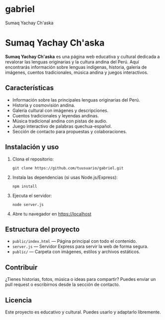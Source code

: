 # gabriel
Sumaq Yachay Ch'aska
# Sumaq Yachay Ch'aska

**Sumaq Yachay Ch'aska** es una página web educativa y cultural dedicada a revalorar las lenguas originarias y la cultura andina del Perú. Aquí encontrarás información sobre lenguas indígenas, historia, galería de imágenes, cuentos tradicionales, música andina y juegos interactivos.

## Características

- Información sobre las principales lenguas originarias del Perú.
- Historia y cosmovisión andina.
- Galería cultural con imágenes y descripciones.
- Cuentos tradicionales y leyendas andinas.
- Música tradicional andina con pistas de audio.
- Juego interactivo de palabras quechua-español.
- Sección de contacto para propuestas y colaboraciones.

## Instalación y uso

1. Clona el repositorio:
   ```
   git clone https://github.com/tuusuario/gabriel.git
   ```
2. Instala las dependencias (si usas Node.js/Express):
   ```
   npm install
   ```
3. Ejecuta el servidor:
   ```
   node server.js
   ```
4. Abre tu navegador en [https://localhost](https://localhost)

## Estructura del proyecto

- `public/index.html` — Página principal con todo el contenido.
- `server.js` — Servidor Express para servir la web de forma segura.
- `public/` — Carpeta con imágenes, estilos y archivos estáticos.

## Contribuir

¿Tienes historias, fotos, música o ideas para compartir? Puedes enviar un pull request o escribirnos desde la sección de contacto.

## Licencia

Este proyecto es educativo y cultural. Puedes usarlo y adaptarlo libremente.